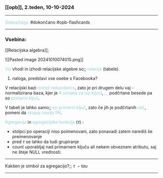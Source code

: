 ### [[opb]], 2.teden, 10-10-2024
---

<font color="#92cddc">Status/tags:</font> #dokončano #opb-flashcards

---

### Vsebina:

[[Relacijska algebra]];

![[Pasted image 20241010074015.png]]

<font color="#92cddc">Vsi</font> vhodi in izhodi relacijske algebre so;; <font color="#92cddc">relacije</font> (tabele).
<!--SR:!2024-10-16,4,270-->

1) naloga, predstavi vse osebe s Facebooka?

V relacijski bazi <font color="#92cddc">nočeš redundance</font>, zato je pri drugem delu vaj - normalizirana baza, kjer je <font color="#92cddc"># oznaka za tuji ključi</font>, <font color="#92cddc">__</font> podčrtane besede pa so <font color="#92cddc">primarni ključ</font>.

V tabeli je lahko samo;; <font color="#92cddc">en primarni ključ</font>, zato če jih je podčrtanih <font color="#92cddc">več</font>, pomeni da <font color="#92cddc">skupaj tvorijo PK</font>.
<!--SR:!2024-10-13,1,230-->

<font color="#92cddc">Agregacija</font> in <font color="#92cddc">agregacijske funkcije</font> ($\tau$) :
- stolpci po operaciji niso poimenovani, zato ponavadi zatem narediš še preimenovanje
- pred $\tau$ se lahko da tudi grupiranje 
- count uporabljaj nad primarnem ključu ali nekem obveznem atributu, saj ne šteje NULL vrednosti.

---

Kakšen je simbol za agregacijo?;; $\tau \ - tau$
<!--SR:!2024-10-16,4,270-->

---